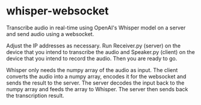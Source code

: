 # whisper-websocket
Transcribe audio in real-time using OpenAI's Whisper model on a server and send audio using a websocket.

Adjust the IP addresses as necessary. Run Receiver.py (server) on the device that you intend to transcribe the audio and Speaker.py (client) on the device that you intend to record the audio. Then you are ready to go.

Whisper only needs the numpy array of the audio as input. The client converts the audio into a numpy array, encodes it for the websocket and sends the result to the server. The server decodes the input back to the numpy array and feeds the array to Whisper. The server then sends back the transcription result.
